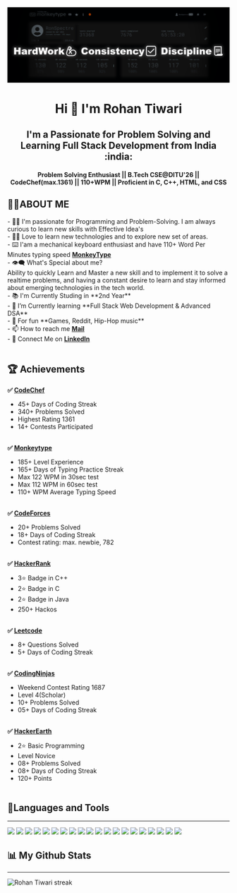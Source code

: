 <img src="background_1.png">
<h1 align="center"> Hi 👋 I'm <b>Rohan Tiwari</b></h1>
<h2 align="center"><b>I'm a Passionate for Problem Solving and Learning Full Stack Development from India :india:</b></h2>
<h4 align="center"><b>Problem Solving Enthusiast || B.Tech CSE@DITU'26 || CodeChef(max.1361) || 110+WPM || Proficient in C, C++, HTML, and CSS
</b></h4> 

<h2>🙋‍♂️ABOUT ME</h2>
- 🧑‍🎓 I'm passionate for Programming and Problem-Solving. I am always curious to learn new skills with Effective Idea's<br>
- 👨‍💻 Love to learn new technologies and to explore new set of areas.<br>
- ⌨️ I'am a mechanical keyboard enthusiast and have 110+ Word Per Minutes typing speed <a href="https://monkeytype.com/profile/RonSpectre"><b>MonkeyType</b></a><br>
- 👁‍🗨 What's Special about me? <br>
Ability to quickly Learn and Master a new skill and to implement it to solve a realtime problems, and having a constant desire to learn and stay informed about emerging technologies in the tech world.<br>
- 📚 I'm Currently Studing in **2nd Year**<br>
- 📘 I’m Currently learning **Full Stack Web Development & Advanced DSA**<br>
- 🎈 For fun **Games, Reddit, Hip-Hop music**<br>
- 📫 How to reach me <a href="mailto:rohantiwari2709@gmail.com"><b>Mail</b></a><br>
- 🔗 Connect Me on <a href="https://www.linkedin.com/in/rohan-tiwarii/"><b>LinkedIn</b></a><br> <br>

<h2>🏆 Achievements</h2>

<b>✅ <a href= "https://www.codechef.com/users/rohantiwari">CodeChef</a></b><br>
- 45+ Days of Coding Streak<br>
- 340+ Problems Solved<br>
- Highest Rating 1361<br>
- 14+ Contests Participated <br><br>

<b>✅ <a href= "https://monkeytype.com/profile/RohanTiwari">Monkeytype</a></b><br> 
- 185+ Level Experience<br>
- 165+ Days of Typing Practice Streak<br>
- Max 122 WPM in 30sec test<br>
- Max 112 WPM in 60sec test<br>
- 110+ WPM Average Typing Speed<br><br>

<b>✅ <a href= "https://codeforces.com/profile/tiwarirohan">CodeForces</a></b><br> 
- 20+ Problems Solved<br>
- 18+ Days of Coding Streak<br>
- Contest rating: max. newbie, 782<br><br>

<b>✅ <a href= "https://www.hackerrank.com/rohantiwari2709?hr_r=1">HackerRank</a></b><br> 
- 3⭐ Badge in C++<br>
- 2⭐ Badge in C<br>
- 2⭐ Badge in Java<br>
- 250+ Hackos<br><br>

<b>✅ <a href= "https://www.hackerrank.com/rohantiwari2709?hr_r=1">Leetcode</a></b><br> 
- 8+ Questions Solved<br>
- 5+ Days of Coding Streak<br><br>

<b>✅ <a href= "https://www.codingninjas.com/studio/profile/rohan_tiwari">CodingNinjas</a></b><br> 
- Weekend Contest Rating 1687<br>
- Level 4(Scholar)<br>
- 10+ Problems Solved<br>
- 05+ Days of Coding Streak<br><br>

<b>✅ <a href= "https://www.hackerearth.com/@rohantiwari2709">HackerEarth</a></b><br> 
- 2⭐ Basic Programming<br>
- Level Novice<br>
- 08+ Problems Solved<br>
- 08+ Days of Coding Streak<br>
- 120+ Points<br><br>

<h2>🚀Languages and Tools</h2> <hr>
<p align="left"> 
    <img src="https://img.icons8.com/?size=512&id=40669&format=png" width="100px" height="auto"/>
    <img src="https://img.icons8.com/?size=512&id=40670&format=png" width="100px" height="auto"/>
    <img src="https://img.icons8.com/?size=512&id=13679&format=png" width="100px" height="auto"/>
    <img src="https://img.icons8.com/?size=512&id=61466&format=png" width="100px" height="auto"/>
    <img src="https://img.icons8.com/?size=512&id=9OGIyU8hrxW5&format=png" width="100px" height="auto"/>
    <img src="https://img.icons8.com/?size=512&id=20906&format=png" width="100px" height="auto"/>
    <img src="https://img.icons8.com/?size=512&id=12599&format=png" width="100px" height="auto"/>
    <img src="https://img.icons8.com/?size=512&id=20909&format=png" width="100px" height="auto"/>
    <img src="https://img.icons8.com/?size=512&id=21278&format=png" width="100px" height="auto"/>
    <img src="https://img.icons8.com/?size=512&id=F6H2fsqXKBwH&format=png" width="100px" height="auto"/>
    <img src="https://img.icons8.com/?size=512&id=gXoJoyTtYXFg&format=png" width="100px" height="auto"/>
    <img src="https://img.icons8.com/?size=512&id=-5h34CbaUb09&format=png" width="100px" height="auto"/>
    <img src="https://img.icons8.com/?size=512&id=O4SEeX66BY8o&format=png" width="100px" height="auto"/>
    <img src="https://img.icons8.com/?size=512&id=YSy0lU4Y0X4z&format=png" width="100px" height="auto"/>
    <img src="https://img.icons8.com/?size=512&id=mT2bzIQRdfpR&format=png" width="100px" height="auto"/>
    <img src="https://img.icons8.com/?size=512&id=AbQBhN9v62Ob&format=png" width="100px" height="auto"/>
    <img src="https://upload.wikimedia.org/wikipedia/commons/e/e8/HackerEarth_logo.png" width="100px" height="auto"/>
    <img src="https://img.icons8.com/?size=512&id=6RHskkZGRABM&format=png" width="100px" height="auto"/>
    <img src="https://typingstats.com/partners/monkeytype.png" width="100px" height="auto"/>
    <img src="https://yt3.googleusercontent.com/kv5nH1CBnmIJ-1g2hmmTm_GekJfaYothHb1HmgAU8IB9zdu3y7vVVtCTEGPqs_dHbr0XEB_anyM=s900-c-k-c0x00ffffff-no-rj" width="100px" height="auto"/>
</p>



<h2>📊 My Github Stats</h2>
<hr>
    <p align="centre">   <a> <img title="🔥 Get streak stats for your profile at git.io/streak-stats" alt="Rohan Tiwari streak" src="https://github-readme-streak-stats.herokuapp.com/?user=mairohanhoon&theme=black-ice&hide_border=true&stroke=0000&background=060A0CD0"/></a>
  </p>
  <br/>
<!-- <a href="https://github.com/mairohanhoon/github-readme-stats"><img alt="Rohan Tiwari Github Stats" src="https://github-readme-stats.vercel.app/api?username=mairohanhoon&show_icons=true&count_private=true&theme=react&hide_border=true&bg_color=0D1117" /></a>
  <a href="https://github.com/mairohanhoon/github-readme-stats"><img alt="Rohan Tiwari Top Languages" src="https://github-readme-stats.vercel.app/api/top-langs/?username=mairohanhoon&langs_count=8&count_private=true&layout=compact&theme=react&hide_border=true&bg_color=0D1117" /></a>
  <br/>
  <b>Note:</b> Top languages is only a metric of the languages my public code consists of and doesn't reflect experience or skill level. -->

<br/>
